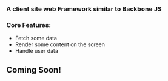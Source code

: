 ### A client site web Framework similar to Backbone JS

### Core Features:

- Fetch some data
- Render some content on the screen
- Handle user data

## Coming Soon! 